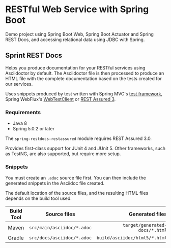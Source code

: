 # RESTful Web Service with Spring Boot

Demo project using Spring Boot Web, Spring Boot Actuator and Spring REST Docs, 
and accessing relational data using JDBC with Spring.

## Sprint REST Docs

Helps you produce documentation for your RESTful services using Asciidoctor by default. 
The Asciidoctor file is then processed to produce an HTML file with the complete 
documentation based on the tests created for our services.

Uses snippets produced by test written with Spring MVC's [test framework][1], 
Spring WebFlux's [WebTestClient][2] or [REST Assured 3][3].

### Requirements

- Java 8
- Spring 5.0.2 or later

The `spring-restdocs-restassured` module requires REST Assured 3.0.

Provides first-class support for JUnit 4 and JUnit 5. Other frameworks, 
such as TestNG, are also supported, but require more setup.

[1]: https://docs.spring.io/spring-framework/docs/5.0.x/spring-framework-reference/testing.html#spring-mvc-test-framework
[2]: https://docs.spring.io/spring-framework/docs/5.0.x/spring-framework-reference/testing.html#webtestclient
[3]: https://rest-assured.io

### Snippets

You must create an `.adoc` source file first. You can then include 
the generated snippets in the Asciidoc file created.

The default location of the source files, and the resulting HTML files depends on the build tool used:

|Build Tool | Source files               | Generated files               |
|-----------|:--------------------------:|------------------------------:|
|Maven      | `src/main/asciidoc/*.adoc` | `target/generated-docs/*.html`|
|Gradle     | `src/docs/asciidoc/*.adoc` | `build/asciidoc/html5/*.html` |

